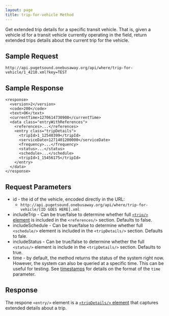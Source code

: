 ```yaml
---
layout: page
title: trip-for-vehicle Method
---
```



Get extended trip details for a specific transit vehicle.  That is, given a vehicle id for a transit vehicle currently operating in the field, return extended trips details about the current trip for the vehicle.

## Sample Request

~~~
http://api.pugetsound.onebusaway.org/api/where/trip-for-vehicle/1_4210.xml?key=TEST
~~~

## Sample Response

~~~
<response>
  <version>2</version>
  <code>200</code>
  <text>OK</text>
  <currentTime>1270614730908</currentTime>
  <data class="entryWithReferences">
    <references>...</references>
    <entry class="tripDetails">
      <tripId>1_12540399</tripId>
      <serviceDate>1271401200000</serviceDate>
      <frequency>...</frequency>
      <status>...</status>
      <schedule>...</schedule>
      <tripId>1_15456175</tripId>
    </entry>
  </data>
</response>
~~~

## Request Parameters

* id - the id of the vehicle, encoded directly in the URL:
    * `http://api.pugetsound.onebusaway.org/api/where/trip-for-vehicle/[ID GOES HERE].xml`
* includeTrip - Can be true/false to determine whether full [`<trip/>` element](/api/where/elements/trip) is included in the `<references/>` section.  Defaults to false.
* includeSchedule - Can be true/false to determine whether full `<schedule/>` element is included in the `<tripDetails/>` section.  Defaults to fale.
* includeStatus - Can be true/false to determine whether the full `<status/>` element is include in the `<tripDetails/>` section.  Defaults to true.
* time - by default, the method returns the status of the system right now.  However, the system
  can also be queried at a specific time.  This can be useful for testing.  See [timestamps](/api/where/#timestamps)
  for details on the format of the `time` parameter.

## Response

The respone `<entry/>` element is a
[`<tripDetails/>` element](/api/where/elements/trip-details) that captures extended
details about a trip.
